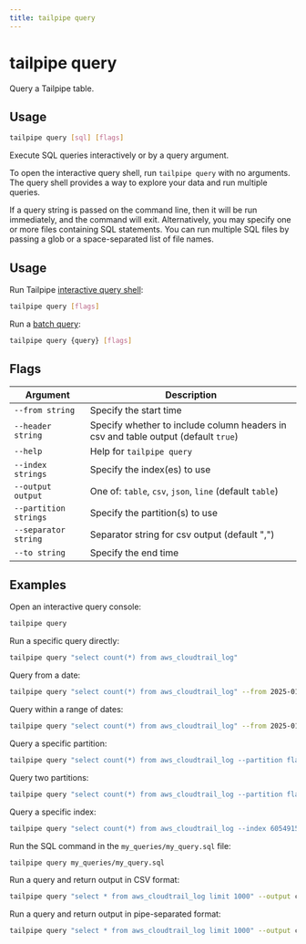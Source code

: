 ```yaml
---
title: tailpipe query
---
```


# tailpipe query

Query a Tailpipe table.

## Usage
```bash
tailpipe query [sql] [flags]
```

Execute SQL queries interactively or by a query argument.

To open the interactive query shell, run `tailpipe query` with no arguments.  The query shell provides a way to explore your data and run multiple queries. 

If a query string is passed on the command line, then it will be run immediately, and the command will exit.  Alternatively, you may specify one or more files containing SQL statements.  You can run multiple SQL files by passing a glob or a space-separated list of file names.

## Usage
Run Tailpipe [interactive query shell](/docs/query/query-shell):
```bash
tailpipe query [flags]
```

Run a [batch query](/docs/query/batch-query):
```bash
tailpipe query {query} [flags]
```


## Flags

| Argument  | Description  
|--|--
| `--from string`                | Specify the start time
| `--header string`              | Specify whether to include column headers in csv and table output (default `true`)
| `--help`                       | Help for `tailpipe query`
| `--index strings`              | Specify the index(es) to use
| `--output output`              | One of: `table`, `csv`, `json`, `line` (default `table`)
| `--partition strings`          | Specify the partition(s) to use
| `--separator string`           |  Separator string for csv output (default ",")
| `--to string`                  | Specify the end time


## Examples

Open an interactive query console:
```bash
tailpipe query
```

Run a specific query directly:
```bash
tailpipe query "select count(*) from aws_cloudtrail_log"
```

Query from a date:
```bash
tailpipe query "select count(*) from aws_cloudtrail_log" --from 2025-01-01
```

Query within a range of dates:
```bash
tailpipe query "select count(*) from aws_cloudtrail_log" --from 2025-01-01 --to 2025-01-31
```

Query a specific partition:
```bash
tailpipe query "select count(*) from aws_cloudtrail_log --partition flaws
```

Query two partitions:
```bash
tailpipe query "select count(*) from aws_cloudtrail_log --partition flaws,prod
```

Query a specific index:
```bash
tailpipe query "select count(*) from aws_cloudtrail_log --index 605491513981
```

<!--
Run a query and save a [snapshot](/docs/query/snapshots):
```bash
tailpipe query --snapshot "select * from aws_cloudtrail_log"
```

Run a query and share a snapshot:
```bash
tailpipe query --share "select * from aws_cloudtrail_log"
```
-->
Run the SQL command in the `my_queries/my_query.sql` file:
```bash
tailpipe query my_queries/my_query.sql
```

Run a query and return output in CSV format:
```bash
tailpipe query "select * from aws_cloudtrail_log limit 1000" --output csv
```

Run a query and return output in pipe-separated format:
```bash
tailpipe query "select * from aws_cloudtrail_log limit 1000" --output csv --separator '|'
```


